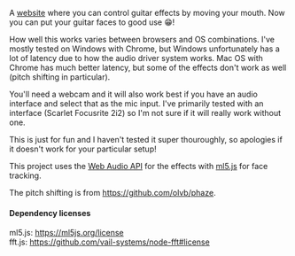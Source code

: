 A [website](https://rachelf.com/guitar-face-effects/) where you can control 
guitar effects by moving your mouth. Now you can put your guitar faces to good 
use 😁!

How well this works varies between browsers and OS combinations. I've mostly tested
on Windows with Chrome, but Windows unfortunately has a lot of latency due to
how the audio driver system works. Mac OS with Chrome has much better latency,
but some of the effects don't work as well (pitch shifting in particular).

You'll need a webcam and it will also work best if you have an audio interface 
and select that as the mic input. I've primarily tested with an interface 
(Scarlet Focusrite 2i2) so I'm not sure if it will really work without one.

This is just for fun and I haven't tested it super thouroughly, so apologies if 
it doesn't work for your particular setup!

This project uses the [Web Audio API](https://developer.mozilla.org/en-US/docs/Web/API/Web_Audio_API) 
for the effects with [ml5.js](https://github.com/ml5js/ml5-library) for face 
tracking.

The pitch shifting is from https://github.com/olvb/phaze.

#### Dependency licenses

ml5.js: https://ml5js.org/license  
fft.js: https://github.com/vail-systems/node-fft#license